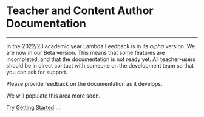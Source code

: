 # Teacher and Content Author Documentation
---

In the 2022/23 academic year Lambda Feedback is in its _alpha_ version. We are now in our Beta version. This means that some features are incompleted, and that the documentation is not ready yet. All teacher-users should be in direct contact with someone on the development team so that you can ask for support.

Please provide feedback on the documentation as it develops.

We will populate this area more soon.

Try [Getting Started](guides/gettingstarted.md) ...

